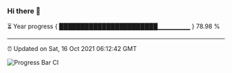 ### Hi there 👋

⏳ Year progress { ███████████████████████▁▁▁▁▁▁▁ } 78.98 %

---

⏰ Updated on Sat, 16 Oct 2021 06:12:42 GMT

![Progress Bar CI](https://github.com/liununu/liununu/workflows/Progress%20Bar%20CI/badge.svg)
